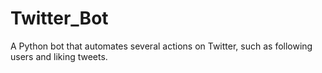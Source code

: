 # Twitter_Bot
A Python bot that automates several actions on Twitter, such as following users and liking tweets.
